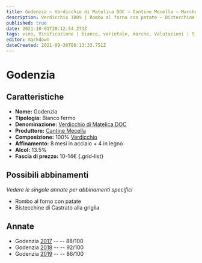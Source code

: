 ```yaml
---
title: Godenzia – Verdicchio di Matelica DOC – Cantine Mecella – Marche (IT) – 10-14€ – 3★-5★
description: Verdicchio 100% | Rombo al forno con patate – Bistecchine di Castrato alla griglia
published: true
date: 2021-10-01T20:12:54.273Z
tags: vino, Vinificazione | bianco, varietale, marche, Valutazioni | 5 stelle, verdicchio, Prezzi | 10-14€, rombo al forno con patate, bistecchine di castrato alla griglia
editor: markdown
dateCreated: 2021-09-30T08:13:33.751Z
---
```


# Godenzia

## Caratteristiche
- **Nome:** Godenzia
- **Tipologia:** Bianco fermo
- **Denominazione:** [Verdicchio di Matelica DOC](/denominazioni/Italia/Marche/DOC/Verdicchio-di-Matelica)
- **Produttore:** [Cantine Mecella](/produttori/Italia/Marche/Cantine-Mecella) 
- **Composizione:** 100% [Verdicchio](/vitigni/Italia/bacca-bianca/verdicchio)
- **Affinamento:** 8 mesi in acciaio + 4 in legno
- **Alcol:** 13.5%
- **Fascia di prezzo:** 10-14€
{.grid-list}



## Possibili abbinamenti
*Vedere le singole annate per abbinamenti specifici*

- Rombo al forno con patate
- Bistecchine di Castrato alla griglia

## Annate
- Godenzia [2017](/vini/Italia/Marche/Cantine-Mecella/Godenzia/2017) -- <span class="star-3"></span> -- 88/100
- Godenzia [2018](/vini/Italia/Marche/Cantine-Mecella/Godenzia/2018) -- <span class="star-5"></span> -- 92/100
- Godenzia [2019](/vini/Italia/Marche/Cantine-Mecella/Godenzia/2019) -- <span class="star-3"></span> -- 86/100



